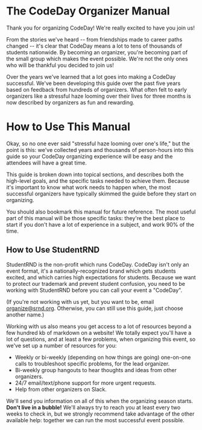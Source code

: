 # The CodeDay Organizer Manual

Thank you for organizing CodeDay! We're really excited to have you join us!

From the stories we've heard -- from friendships made to career paths changed -- it's clear that CodeDay means a lot to tens of thousands of students nationwide. By becoming an organizer, you're becoming part of the small group which makes the event possible. We're not the only ones who will be thankful you decided to join us!

Over the years we've learned that a lot goes into making a CodeDay successful. We've been developing this guide over the past five years based on feedback from hundreds of organizers. What often felt to early organizers like a stressful haze looming over their lives for three months is now described by organizers as fun and rewarding.

# How to Use This Manual

Okay, so no one ever said "stressful haze looming over one's life," but the point is this: we've collected years and thousands of person-hours into this guide so your CodeDay organizing experience will be easy and the attendees will have a great time.

This guide is broken down into topical sections, and describes both the high-level goals, and the specific tasks needed to achieve them. Because it's important to know what work needs to happen when, the most successful organizers have typically skimmed the guide before they start on organizing.

You should also bookmark this manual for future reference. The most useful part of this manual will be those specific tasks: they're the best place to start if you don't have a lot of experience in a subject, and work 90% of the time.

## How to Use StudentRND

StudentRND is the non-profit which runs CodeDay. CodeDay isn't only an event format, it's a nationally-recognized brand which gets students excited, and which carries high expectations for students. Because we want to protect our trademark and prevent student confusion, you need to be working with StudentRND before you can call your event a "CodeDay".

\(If you're not working with us yet, but you want to be, email organize@srnd.org. Otherwise, you can still use this guide, just choose another name.\)

Working with us also means you get access to a lot of resources beyond a few hundred kb of markdown on a website! We totally expect you'll have a lot of questions, and at least a few problems, when organizing this event, so we've set up a number of resources for you:

* Weekly or bi-weekly \(depending on how things are going\) one-on-one calls to troubleshoot specific problems, for the lead organizer.
* Bi-weekly group hangouts to hear thoughts and ideas from other organizers.
* 24\/7 email\/text\/phone support for more urgent requests.
* Help from other organizers on Slack.

We'll send you information on all of this when the organizing season starts.
**Don't live in a bubble!** We'll always try to reach you at least every two weeks to check in, but we strongly recommend  take advantage of the other available help: together we can run the most successful event possible.

